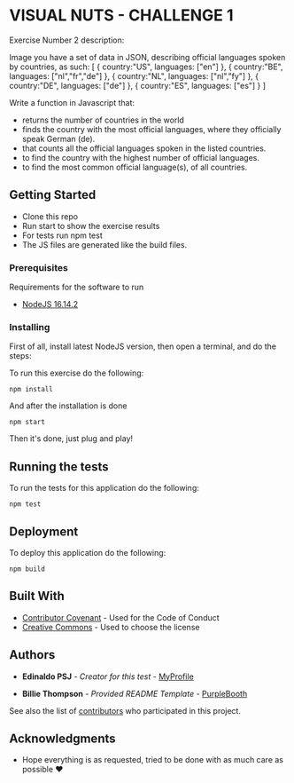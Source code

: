 # VISUAL NUTS - CHALLENGE 1
Exercise Number 2 description:

Image you have a set of data in JSON, describing official languages spoken by countries, as
such:
[
  {
    country:"US",
    languages: ["en"]
  },
  {
    country:"BE",
    languages: ["nl","fr","de"]
  },
  {
    country:"NL",
    languages: ["nl","fy"]
  },
  {
    country:"DE",
    languages: ["de"]
  },
  {
    country:"ES",
    languages: ["es"]
  }
]

Write a function in Javascript that:
- returns the number of countries in the world
- finds the country with the most official languages, where they officially speak German (de).
- that counts all the official languages spoken in the listed countries.
- to find the country with the highest number of official languages.
- to find the most common official language(s), of all countries.

## Getting Started

- Clone this repo
- Run start to show the exercise results
- For tests run npm test
- The JS files are generated like the build files.

### Prerequisites

Requirements for the software to run 
- [NodeJS 16.14.2](https://nodejs.org/en/)

### Installing
First of all, install latest NodeJS version, then open a terminal, and do the steps:

To run this exercise do the following:

    npm install

And after the installation is done

    npm start

Then it's done, just plug and play!

## Running the tests

To run the tests for this application do the following:

    npm test

## Deployment

To deploy this application do the following:

    npm build

## Built With

  - [Contributor Covenant](https://www.contributor-covenant.org/) - Used
    for the Code of Conduct
  - [Creative Commons](https://creativecommons.org/) - Used to choose
    the license

## Authors

  - **Edinaldo PSJ** - *Creator for this test* -
    [MyProfile](https://github.com/edinaldopsj)

  - **Billie Thompson** - *Provided README Template* -
    [PurpleBooth](https://github.com/PurpleBooth)

See also the list of
[contributors](https://github.com/PurpleBooth/a-good-readme-template/contributors)
who participated in this project.

## Acknowledgments

  - Hope everything is as requested, tried to be done with as much care as possible :heart:
